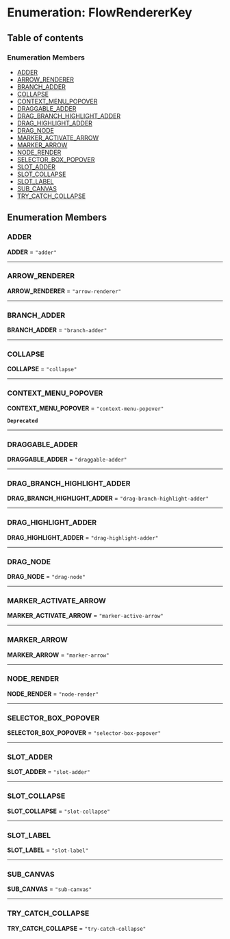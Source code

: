 # Enumeration: FlowRendererKey

## Table of contents

### Enumeration Members

* [ADDER](/en/auto-docs/renderer/enums/FlowRendererKey.md#adder)
* [ARROW\_RENDERER](/en/auto-docs/renderer/enums/FlowRendererKey.md#arrow_renderer)
* [BRANCH\_ADDER](/en/auto-docs/renderer/enums/FlowRendererKey.md#branch_adder)
* [COLLAPSE](/en/auto-docs/renderer/enums/FlowRendererKey.md#collapse)
* [CONTEXT\_MENU\_POPOVER](/en/auto-docs/renderer/enums/FlowRendererKey.md#context_menu_popover)
* [DRAGGABLE\_ADDER](/en/auto-docs/renderer/enums/FlowRendererKey.md#draggable_adder)
* [DRAG\_BRANCH\_HIGHLIGHT\_ADDER](/en/auto-docs/renderer/enums/FlowRendererKey.md#drag_branch_highlight_adder)
* [DRAG\_HIGHLIGHT\_ADDER](/en/auto-docs/renderer/enums/FlowRendererKey.md#drag_highlight_adder)
* [DRAG\_NODE](/en/auto-docs/renderer/enums/FlowRendererKey.md#drag_node)
* [MARKER\_ACTIVATE\_ARROW](/en/auto-docs/renderer/enums/FlowRendererKey.md#marker_activate_arrow)
* [MARKER\_ARROW](/en/auto-docs/renderer/enums/FlowRendererKey.md#marker_arrow)
* [NODE\_RENDER](/en/auto-docs/renderer/enums/FlowRendererKey.md#node_render)
* [SELECTOR\_BOX\_POPOVER](/en/auto-docs/renderer/enums/FlowRendererKey.md#selector_box_popover)
* [SLOT\_ADDER](/en/auto-docs/renderer/enums/FlowRendererKey.md#slot_adder)
* [SLOT\_COLLAPSE](/en/auto-docs/renderer/enums/FlowRendererKey.md#slot_collapse)
* [SLOT\_LABEL](/en/auto-docs/renderer/enums/FlowRendererKey.md#slot_label)
* [SUB\_CANVAS](/en/auto-docs/renderer/enums/FlowRendererKey.md#sub_canvas)
* [TRY\_CATCH\_COLLAPSE](/en/auto-docs/renderer/enums/FlowRendererKey.md#try_catch_collapse)

## Enumeration Members

### ADDER

**ADDER** = `"adder"`

***

### ARROW\_RENDERER

**ARROW\_RENDERER** = `"arrow-renderer"`

***

### BRANCH\_ADDER

**BRANCH\_ADDER** = `"branch-adder"`

***

### COLLAPSE

**COLLAPSE** = `"collapse"`

***

### CONTEXT\_MENU\_POPOVER

**CONTEXT\_MENU\_POPOVER** = `"context-menu-popover"`

**`Deprecated`**

***

### DRAGGABLE\_ADDER

**DRAGGABLE\_ADDER** = `"draggable-adder"`

***

### DRAG\_BRANCH\_HIGHLIGHT\_ADDER

**DRAG\_BRANCH\_HIGHLIGHT\_ADDER** = `"drag-branch-highlight-adder"`

***

### DRAG\_HIGHLIGHT\_ADDER

**DRAG\_HIGHLIGHT\_ADDER** = `"drag-highlight-adder"`

***

### DRAG\_NODE

**DRAG\_NODE** = `"drag-node"`

***

### MARKER\_ACTIVATE\_ARROW

**MARKER\_ACTIVATE\_ARROW** = `"marker-active-arrow"`

***

### MARKER\_ARROW

**MARKER\_ARROW** = `"marker-arrow"`

***

### NODE\_RENDER

**NODE\_RENDER** = `"node-render"`

***

### SELECTOR\_BOX\_POPOVER

**SELECTOR\_BOX\_POPOVER** = `"selector-box-popover"`

***

### SLOT\_ADDER

**SLOT\_ADDER** = `"slot-adder"`

***

### SLOT\_COLLAPSE

**SLOT\_COLLAPSE** = `"slot-collapse"`

***

### SLOT\_LABEL

**SLOT\_LABEL** = `"slot-label"`

***

### SUB\_CANVAS

**SUB\_CANVAS** = `"sub-canvas"`

***

### TRY\_CATCH\_COLLAPSE

**TRY\_CATCH\_COLLAPSE** = `"try-catch-collapse"`
